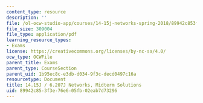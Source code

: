 ```yaml
---
content_type: resource
description: ''
file: /ol-ocw-studio-app/courses/14-15j-networks-spring-2018/89942c853f3e76e605fb02eab7d73296_MIT14_15JS18_examsol.pdf
file_size: 309004
file_type: application/pdf
learning_resource_types:
- Exams
license: https://creativecommons.org/licenses/by-nc-sa/4.0/
ocw_type: OCWFile
parent_title: Exams
parent_type: CourseSection
parent_uid: 1b95ec8c-e3db-d034-9f3c-decd0497c16a
resourcetype: Document
title: 14.15J / 6.207J Networks, Midterm Solutions
uid: 89942c85-3f3e-76e6-05fb-02eab7d73296
---
```

